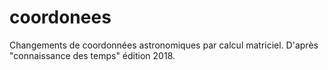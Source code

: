 # coordonees
Changements de coordonnées astronomiques par calcul matriciel. D'après "connaissance des temps" édition 2018.
